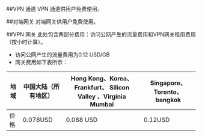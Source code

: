 ##VPN 通道
VPN 通道供用户免费使用。

##对端网关
对端网关供用户免费使用。

##VPN 网关
此处包含两部分费用：访问公网产生的流量费用和VPN网关租用费用（按小时计算）。

- 访问公网产生的流量费用为0.12 USD/GB
- 网关费用如下表所示：

| 地域 | 中国大陆（所有地区） | Hong Kong、Korea、 Frankfurt、 Silicon Valley 、Virginia Mumbai | Singapore、Toronto、bangkok |
| ---- | -------------------- | ------------------------------------------------------------ | --------------------------- |
| 价格 | 0.078USD                | 0.088     USD                                                   | 0.12USD                        |

